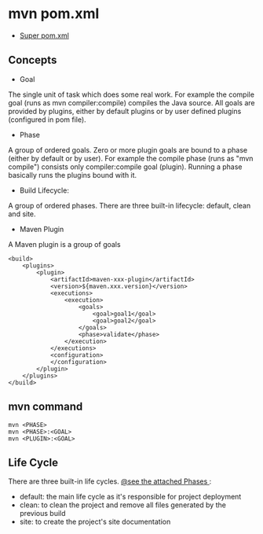 # mvn pom.xml
- [ Super pom.xml ](https://maven.apache.org/ref/3.6.3/maven-model-builder/super-pom.html)

## Concepts

- Goal 

The single unit of task which does some real work. For example the compile goal (runs as  mvn compiler:compile) compiles the Java source. 
All goals are provided by plugins, either by default plugins or by user defined plugins (configured in pom file).

- Phase

A group of ordered goals. Zero or more plugin goals are bound to a phase (either by default or by user). 
For example the compile phase (runs as "mvn compile") consists only compiler:compile goal (plugin). 
Running a phase basically runs the plugins bound with it.

- Build Lifecycle: 

A group of ordered phases. There are three built-in lifecycle: default, clean and site. 

- Maven Plugin 

A Maven plugin is a group of goals
```
<build>
    <plugins>
        <plugin>
            <artifactId>maven-xxx-plugin</artifactId>
            <version>${maven.xxx.version}</version>
            <executions>
                <execution>
                    <goals>
                        <goal>goal1</goal>
                        <goal>goal2</goal>
                    </goals>
                    <phase>validate</phase>
                </execution>
            </executions>
            <configuration>
            </configuration>
        </plugin>
    </plugins>
</build>
```

## mvn command
```
mvn <PHASE>
mvn <PHASE>:<GOAL>
mvn <PLUGIN>:<GOAL>
```

## Life Cycle
There are three built-in life cycles. [ @see the attached Phases ](http://maven.apache.org/guides/introduction/introduction-to-the-lifecycle.html#Lifecycle%5FReference):

- default: the main life cycle as it's responsible for project deployment
- clean: to clean the project and remove all files generated by the previous build
- site: to create the project's site documentation


